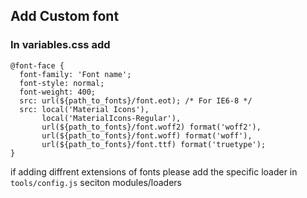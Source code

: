 ## Add Custom font

### In variables.css add

```
@font-face {
  font-family: 'Font name';
  font-style: normal;
  font-weight: 400;
  src: url(${path_to_fonts}/font.eot); /* For IE6-8 */
  src: local('Material Icons'),
       local('MaterialIcons-Regular'),
       url(${path_to_fonts}/font.woff2) format('woff2'),
       url(${path_to_fonts}/font.woff) format('woff'),
       url(${path_to_fonts}/font.ttf) format('truetype');
}
```

if adding diffrent extensions of fonts please add the specific loader in `tools/config.js` seciton modules/loaders 
